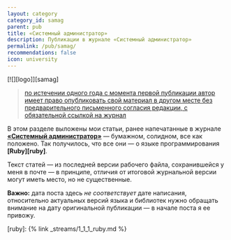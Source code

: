 ```yaml
---
layout: category
category_id: samag
parent: pub
title: «Системный администратор»
description: Публикации в журнале «Системный администратор»
permalink: /pub/samag/
recommendations: false
icon: university
---
```

<div class="right-box">
[![][logo]][samag]
</div>

> [по истечении одного года с момента первой публикации автор имеет право опубликовать свой материал в другом месте без предварительного письменного согласия редакции, с обязательной ссылкой на журнал][rules]

В этом разделе выложены мои статьи, ранее напечатанные в журнале **[«Системный администратор»][samag]** — бумажном, солидном,
все как положено. Так получилось, что все они — о языке программирования **[Ruby][ruby]**.

Текст статей — из последней версии рабочего файла, сохранившейся у меня в почте — в принципе, отличия от итоговой
журнальной версии могут иметь место, но не существенные.

**Важно:** дата поста здесь *не соответствует* дате написания, относительно актуальных версий языка и библиотек нужно обращать
внимание на дату оригинальной публикации — в начале поста я ее привожу.

[samag]: http://samag.ru/
[logo]: /assets/img/samag.jpg
[rules]: http://samag.ru/main/part/5
[ruby]: {% link _streams/1_1_1_ruby.md %}

